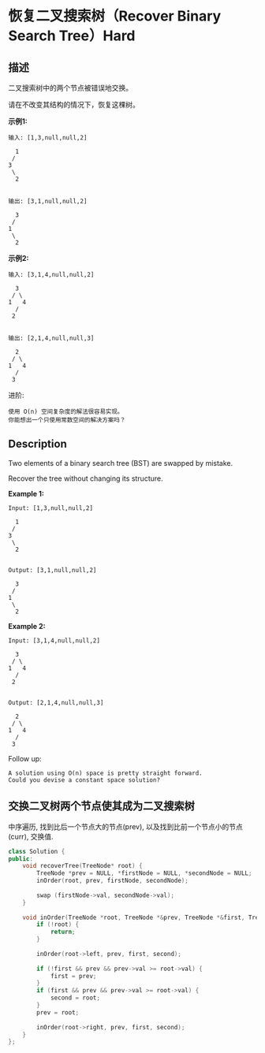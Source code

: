 # 恢复二叉搜索树（Recover Binary Search Tree）Hard
## 描述
二叉搜索树中的两个节点被错误地交换。

请在不改变其结构的情况下，恢复这棵树。

**示例1:**
```
输入: [1,3,null,null,2]

  1
 /
3
 \
  2


输出: [3,1,null,null,2]

  3
 /
1
 \
  2
```


**示例2:**
```
输入: [3,1,4,null,null,2]

  3
 / \
1   4
  /
 2


输出: [2,1,4,null,null,3]

  2
 / \
1   4
  /
 3
```

进阶:


	使用 O(n) 空间复杂度的解法很容易实现。
	你能想出一个只使用常数空间的解决方案吗？

## Description
Two elements of a binary search tree (BST) are swapped by mistake.

Recover the tree without changing its structure.

**Example 1:**
```
Input: [1,3,null,null,2]

  1
 /
3
 \
  2


Output: [3,1,null,null,2]

  3
 /
1
 \
  2
```


**Example 2:**
```
Input: [3,1,4,null,null,2]

  3
 / \
1   4
  /
 2


Output: [2,1,4,null,null,3]

  2
 / \
1   4
  /
 3
```


Follow up:


	A solution using O(n) space is pretty straight forward.
	Could you devise a constant space solution?


## 交换二叉树两个节点使其成为二叉搜索树
中序遍历, 找到比后一个节点大的节点(prev), 以及找到比前一个节点小的节点(curr), 交换值.
```c++
class Solution {
public:
    void recoverTree(TreeNode* root) {
        TreeNode *prev = NULL, *firstNode = NULL, *secondNode = NULL;
        inOrder(root, prev, firstNode, secondNode);
        
        swap (firstNode->val, secondNode->val);
    }
    
    void inOrder(TreeNode *root, TreeNode *&prev, TreeNode *&first, TreeNode *&second) {
        if (!root) {
            return;
        }
        
        inOrder(root->left, prev, first, second);
        
        if (!first && prev && prev->val >= root->val) {
            first = prev;
        }
        if (first && prev && prev->val >= root->val) {
        	second = root;
        }
        prev = root;        
        
        inOrder(root->right, prev, first, second);
    }
};
```